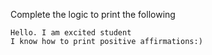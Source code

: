 Complete the logic to print the following
```
Hello. I am excited student
I know how to print positive affirmations:)
```